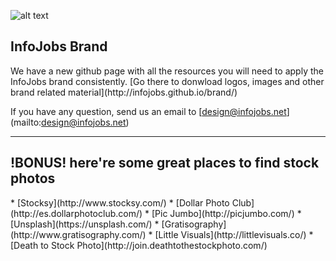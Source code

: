![alt text](../master/_header/01-github-header.jpg)

<h2>InfoJobs Brand</h2>
We have a new github page with all the resources you will need to apply the InfoJobs brand consistently. [Go there to donwload logos, images and other brand related material](http://infojobs.github.io/brand/)

If you have any question, send us an email to [design@infojobs.net] (mailto:design@infojobs.net)

***

<h2>!BONUS! here're some great places to find stock photos</h2>
* [Stocksy](http://www.stocksy.com/)
* [Dollar Photo Club](http://es.dollarphotoclub.com/)
* [Pic Jumbo](http://picjumbo.com/)
* [Unsplash](https://unsplash.com/)
* [Gratisography](http://www.gratisography.com/)
* [Little Visuals](http://littlevisuals.co/)
* [Death to Stock Photo](http://join.deathtothestockphoto.com/)




